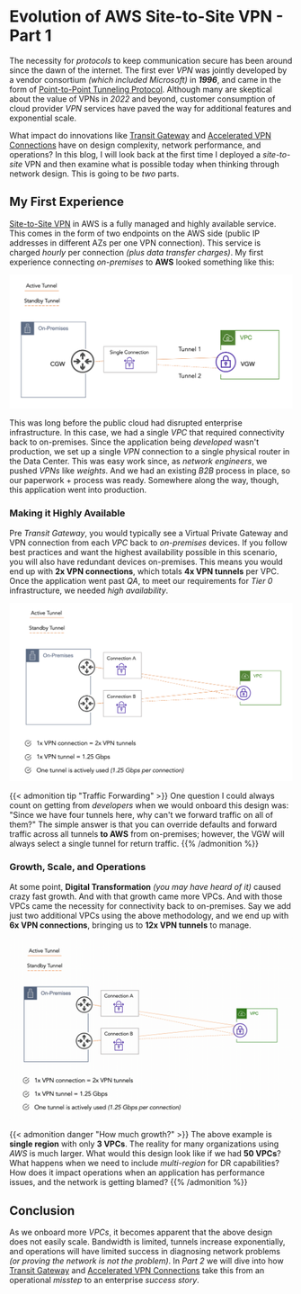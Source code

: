 # Evolution of AWS Site-to-Site VPN - Part 1


The necessity for _protocols_ to keep communication secure has been around since the dawn of the internet. The first ever _VPN_ was jointly developed by a vendor consortium _(which included Microsoft)_ in **_1996_**, and came in the form of [Point-to-Point Tunneling Protocol](https://en.wikipedia.org/wiki/Point-to-Point_Tunneling_Protocol). Although many are skeptical about the value of VPNs in _2022_ and beyond, customer consumption of cloud provider _VPN_ services have paved the way for additional features and exponential scale.

What impact do innovations like [Transit Gateway](https://aws.amazon.com/transit-gateway/) and [Accelerated VPN Connections](https://docs.aws.amazon.com/vpn/latest/s2svpn/accelerated-vpn.html) have on design complexity, network performance, and operations? In this blog, I will look back at the first time I deployed a _site-to-site_ VPN and then examine what is possible today when thinking through network design. This is going to be _two_ parts.

## My First Experience
[Site-to-Site VPN](https://docs.aws.amazon.com/vpn/latest/s2svpn/VPC_VPN.html) in AWS is a fully managed and highly available service. This comes in the form of two endpoints on the AWS side (public IP addresses in different AZs per one VPN connection). This service is charged _hourly_ per connection _(plus data transfer charges)_. My first experience connecting _on-premises_ to **AWS** looked something like this:

![first-vpn](first-vpn.png "First VPN")

This was long before the public cloud had disrupted enterprise infrastructure. In this case, we had a single _VPC_ that required connectivity back to on-premises. Since the application being _developed_ wasn't production, we set up a single _VPN_ connection to a single physical router in the Data Center. This was easy work since, as _network engineers_, we pushed _VPNs_ like _weights_. And we had an existing _B2B_ process in place, so our paperwork + process was ready. Somewhere along the way, though, this application went into production.

### Making it Highly Available
Pre _Transit Gateway_, you would typically see a Virtual Private Gateway and VPN connection from each _VPC_ back to _on-premises_ devices. If you follow best practices and want the highest availability possible in this scenario, you will also have redundant devices on-premises. This means you would end up with **2x VPN connections**, which totals **4x VPN tunnels** per VPC. Once the application went past _QA_, to meet our requirements for _Tier 0_ infrastructure, we needed _high availability_.

![single-vpc](single-vpc.png "Single VPC")

{{< admonition tip "Traffic Forwarding" >}}
One question I could always count on getting from _developers_ when we would onboard this design was: "Since we have four tunnels here, why can't we forward traffic on all of them?" The simple answer is that you can override defaults and forward traffic across all tunnels **to AWS** from on-premises; however, the VGW will always select a single tunnel for return traffic.
{{% /admonition %}}

### Growth, Scale, and Operations
At some point, **Digital Transformation** _(you may have heard of it)_ caused crazy fast growth. And with that growth came more VPCs. And with those VPCs came the necessity for connectivity back to on-premises. Say we add just two additional VPCs using the above methodology, and we end up with **6x VPN connections**, bringing us to **12x VPN tunnels** to manage.

![multi-vpc](multi-vpc.gif "Multi VPC")

{{< admonition danger "How much growth?" >}}
The above example is **single region** with only **3 VPCs**. The reality for many organizations using _AWS_ is much larger. What would this design look like if we had **50 VPCs**? What happens when we need to include _multi-region_ for DR capabilities? How does it impact operations when an application has performance issues, and the network is getting blamed?
{{% /admonition %}}

## Conclusion
As we onboard more _VPCs_, it becomes apparent that the above design does not easily scale. Bandwidth is limited, tunnels increase exponentially, and operations will have limited success in diagnosing network problems _(or proving the network is not the problem)_. In _Part 2_ we will dive into how [Transit Gateway](https://aws.amazon.com/about-aws/whats-new/2018/11/introducing-aws-transit-gateway/) and [Accelerated VPN Connections](https://docs.aws.amazon.com/vpn/latest/s2svpn/accelerated-vpn.html) take this from an operational _misstep_ to an enterprise _success story_.
